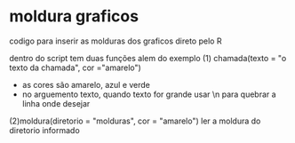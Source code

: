 # moldura graficos

codigo para inserir as molduras dos graficos direto pelo R

dentro do script tem duas funções alem do exemplo
(1) chamada(texto = "o texto da chamada", cor ="amarelo") 
* as cores são amarelo, azul e verde
* no arguemento texto, quando texto for grande usar \n para quebrar a linha onde desejar

(2)moldura(diretorio = "molduras", cor = "amarelo")
ler a moldura do diretorio informado
